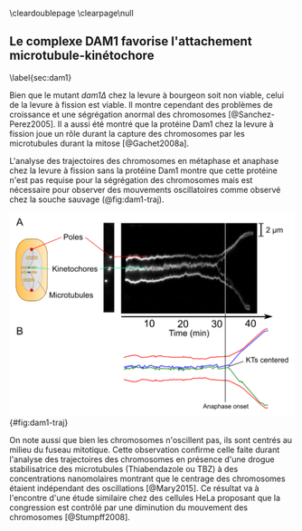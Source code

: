 \cleardoublepage
\clearpage\null

## Le complexe DAM1 favorise l'attachement microtubule-kinétochore
\label{sec:dam1}

Bien que le mutant _dam1Δ_ chez la levure à bourgeon soit non viable, celui de la levure à fission est viable. Il montre cependant des problèmes de croissance et une ségrégation anormal des chromosomes [@Sanchez-Perez2005]. Il a aussi été montré que la protéine Dam1 chez la levure à fission joue un rôle durant la capture des chromosomes par les microtubules durant la mitose [@Gachet2008a].

L'analyse des trajectoires des chromosomes en métaphase et anaphase chez la levure à fission sans la protéine Dam1 montre que cette protéine n'est pas requise pour la ségrégation des chromosomes mais est nécessaire pour observer des mouvements oscillatoires comme observé chez la souche sauvage (@fig:dam1-traj).

![Trajectoire du chromosome II dans la levure à fission sans Dam1. __A__. Kymographe de la trajectoire des deux pôles du fuseau mitotique et des deux kinétochores du chromosome II durant la métaphase et l'anaphase. __B__. La trajectoire reconstruite du kymographe en __A__.](figures/annexes/dam1-traj.png "Trajectoire du chromosome II dans la levure à fission sans Dam1"){#fig:dam1-traj}

On note aussi que bien les chromosomes n'oscillent pas, ils sont centrés au milieu du fuseau mitotique. Cette observation confirme celle faite durant l'analyse des trajectoires des chromosomes en présence d'une drogue stabilisatrice des microtubules (Thiabendazole ou TBZ) à des concentrations nanomolaires montrant que le centrage des chromosomes étaient indépendant des oscillations [@Mary2015]. Ce résultat va à l'encontre d'une étude similaire chez des cellules HeLa proposant que la congression est contrôlé par une diminution du mouvement des chromosomes [@Stumpff2008].

